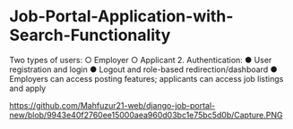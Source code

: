 # Job-Portal-Application-with-Search-Functionality
Two types of users:  ○ Employer  ○ Applicant  2. Authentication:  ● User registration and login  ● Logout and role-based redirection/dashboard  ● Employers can access posting features; applicants can access job listings and apply

https://github.com/Mahfuzur21-web/django-job-portal-new/blob/9943e40f2760ee15000aea960d03bc1e75bc5d0b/Capture.PNG
